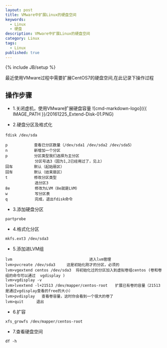 ```yaml
---
layout: post
title: VMware中扩展Linux的硬盘空间
keywords:
  - Linux
  - 硬盘
description: VMware中扩展Linux的硬盘空间
category: Linux
tags:
  - Linux
published: true
---
```

{% include JB/setup %}


最近使用VMware过程中需要扩展CentOS7的硬盘空间,在此记录下操作过程

## 操作步骤
* 1.关闭虚机，使用VMware扩展硬盘容量
![cmd-markdown-logo]({{ IMAGE_PATH }}/20161225_Extend-Disk-01.PNG)

* 2.硬盘分区及格式化

```
fdisk /dev/sda　

p　　　　　　　查看已分区数量（/dev/sda1 /dev/sda2 /dev/sda5） 
n　　　　　　　新增加一个分区 
p　　　　　　　分区类型我们选择为主分区 
　　　　　　   分区号选3（因为1,2已经用过了，见上） 
回车　　　　　 默认（起始扇区） 
回车　　　　　 默认（结束扇区） 
t　　　　　　　修改分区类型 
　　　　　　   选分区3 
8e　　　　　　 修改为LVM（8e就是LVM） 
w　　　　　　  写分区表 
q　　　　　　  完成，退出fdisk命令

```

* 3.添加硬盘分区

```
partprobe 
```

* 4.格式化分区

```
mkfs.ext3 /dev/sda3
```

* 5.添加进LVM组

```
lvm　　　　　　　　　　　　　　　　　　    进入lvm管理
lvm>pvcreate /dev/sda3　　　这是初始化刚才的分区，必须的
lvm>vgextend centos /dev/sda3  将初始化过的分区加入到虚拟卷组centos (卷和卷组的命令可以通过  vgdisplay )
lvm>vgdisplay -v
lvm>lvextend -l+21513 /dev/mapper/centos-root　　扩展已有卷的容量（21513 是通过vgdisplay查看的free的大小）
lvm>pvdisplay   查看卷容量，这时你会看到一个很大的卷了
lvm>quit    　退出
```

* 6.扩容

```
xfs_growfs /dev/mapper/centos-root
```

* 7.查看硬盘空间

```
df -h
```









